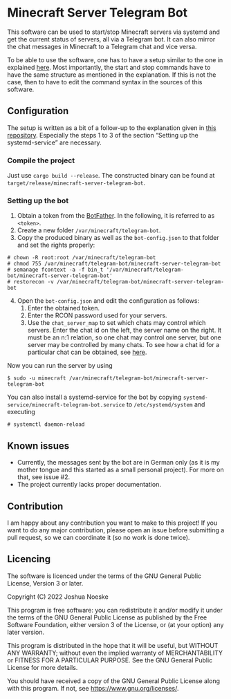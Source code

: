 # Minecraft Server Telegram Bot
This software can be used to start/stop Minecraft servers via systemd and get the current status
of servers, all via a Telegram bot.
It can also mirror the chat messages in Minecraft to a Telegram chat and vice versa.

To be able to use the software, one has to have a setup similar to the one in explained
[here](https://github.com/PatrickJosh/minecraft-server-systemd-service). Most importantly, the start and stop commands
have to have the same structure as mentioned in the explanation. If this is not the case, then to have to edit the
command syntax in the sources of this software.

## Configuration
The setup is written as a bit of a follow-up to the explanation given in
[this repository](https://github.com/PatrickJosh/minecraft-server-systemd-service).
Especially the steps 1 to 3 of the section “Setting up the systemd-service” are necessary.

### Compile the project
Just use `cargo build --release`.
The constructed binary can be found at `target/release/minecraft-server-telegram-bot`.

### Setting up the bot
1. Obtain a token from the [BotFather](https://t.me/BotFather). In the following, it is referred to as `<token>`.
2. Create a new folder `/var/minecraft/telegram-bot`.
3. Copy the produced binary as well as the `bot-config.json` to that folder and set the rights properly:
```shell
# chown -R root:root /var/minecraft/telegram-bot
# chmod 755 /var/minecraft/telegram-bot/minecraft-server-telegram-bot
# semanage fcontext -a -f bin_t '/var/minecraft/telegram-bot/minecraft-server-telegram-bot'
# restorecon -v /var/minecraft/telegram-bot/minecraft-server-telegram-bot
```
4. Open the `bot-config.json` and edit the configuration as follows:
    1. Enter the obtained token.
    2. Enter the RCON password used for your servers.
    3. Use the `chat_server_map` to set which chats may control which servers. Enter the chat id on the left, the server
       name on the right. It must be an n:1 relation, so one chat may control one server, but one server may be controlled
       by many chats.
       To see how a chat id for a particular chat can be obtained, see
       [here](https://stackoverflow.com/questions/32423837/telegram-bot-how-to-get-a-group-chat-id#32572159).

Now you can run the server by using
```shell
$ sudo -u minecraft /var/minecraft/telegram-bot/minecraft-server-telegram-bot
```

You can also install a systemd-service for the bot by copying `systemd-service/minecraft-telegram-bot.service` to
`/etc/systemd/system` and executing
```shell
# systemctl daemon-reload
```

## Known issues
- Currently, the messages sent by the bot are in German only (as it is my mother tongue and this started as a small
  personal project).
  For more on that, see issue #2.
- The project currently lacks proper documentation.

## Contribution
I am happy about any contribution you want to make to this project! If you want to do any major contribution, please
open an issue before submitting a pull request, so we can coordinate it (so no work is done twice).

## Licencing
The software is licenced under the terms of the GNU General Public License, Version 3 or later.

Copyright (C) 2022 Joshua Noeske

This program is free software: you can redistribute it and/or modify
it under the terms of the GNU General Public License as published by
the Free Software Foundation, either version 3 of the License, or
(at your option) any later version.

This program is distributed in the hope that it will be useful,
but WITHOUT ANY WARRANTY; without even the implied warranty of
MERCHANTABILITY or FITNESS FOR A PARTICULAR PURPOSE.  See the
GNU General Public License for more details.

You should have received a copy of the GNU General Public License
along with this program.  If not, see <https://www.gnu.org/licenses/>.
